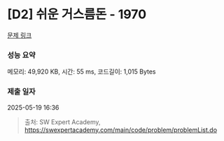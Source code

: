 # [D2] 쉬운 거스름돈 - 1970 

[문제 링크](https://swexpertacademy.com/main/code/problem/problemDetail.do?contestProbId=AV5PsIl6AXIDFAUq) 

### 성능 요약

메모리: 49,920 KB, 시간: 55 ms, 코드길이: 1,015 Bytes

### 제출 일자

2025-05-19 16:36



> 출처: SW Expert Academy, https://swexpertacademy.com/main/code/problem/problemList.do